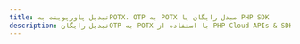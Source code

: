 ---title: تبدیل پاورپوینت بهPOTX، OTP به POTX مبدل رایگان یا PHP SDKdescription: تبدیل رایگانOTP به POTX با استفاده از PHP Cloud APIs & SDK. همچنین اسناد Microsoft PowerPoint را در Cloud ایجاد، ویرایش و رندر کنید.---